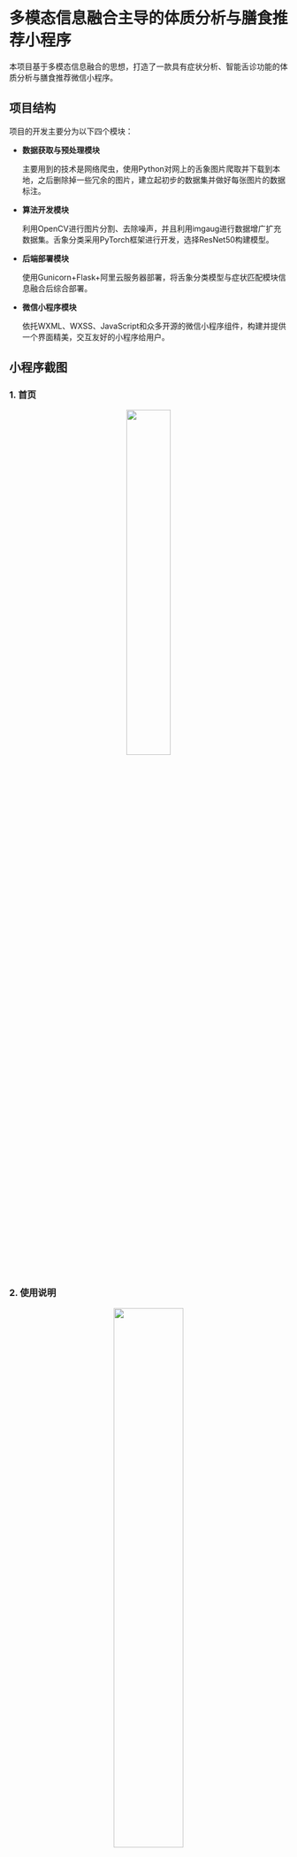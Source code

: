 # 多模态信息融合主导的体质分析与膳食推荐小程序

本项目基于多模态信息融合的思想，打造了一款具有症状分析、智能舌诊功能的体质分析与膳食推荐微信小程序。

##  项目结构
项目的开发主要分为以下四个模块：

- **数据获取与预处理模块**

    主要用到的技术是网络爬虫，使用Python对网上的舌象图片爬取并下载到本地，之后删除掉一些冗余的图片，建立起初步的数据集并做好每张图片的数据标注。

- **算法开发模块**

    利用OpenCV进行图片分割、去除噪声，并且利用imgaug进行数据增广扩充数据集。舌象分类采用PyTorch框架进行开发，选择ResNet50构建模型。

- **后端部署模块**

    使用Gunicorn+Flask+阿里云服务器部署，将舌象分类模型与症状匹配模块信息融合后综合部署。

- **微信小程序模块**

    依托WXML、WXSS、JavaScript和众多开源的微信小程序组件，构建并提供一个界面精美，交互友好的小程序给用户。

## 小程序截图

### 1. 首页

<div align=center><img src="https://github.com/charfole/HeyConstitution/blob/master/images/首页.jpg" width="40%" height="40%"></div>

### 2. 使用说明

<div align=center><img src="https://github.com/charfole/HeyConstitution/blob/master/images/使用说明.png" width="50%" height="50%"></div>
  
### 3. 症状匹配

<div align=center><img src="https://github.com/charfole/HeyConstitution/blob/master/images/症状匹配.png" width="50%" height="50%"></div>

### 4. 体质分析

<div align=center><img src="https://github.com/charfole/HeyConstitution/blob/master/images/体质分析.png" width="50%" height="50%"></div>

### 5. 个人信息

<div align=center><img src="https://github.com/charfole/HeyConstitution/blob/master/images/个人信息.png" width="50%" height="50%"></div>

### 6. 膳食推荐

<div align=center><img src="https://github.com/charfole/HeyConstitution/blob/master/images/膳食推荐.png" width="50%" height="50%"></div>

### 7. 体质记录

<div align=center><img src="https://github.com/charfole/HeyConstitution/blob/master/images/体质记录.png" width="50%" height="50%"></div>

## License

[MIT License](https://github.com/charfole/HeyConstitution/blob/master/LICENSE).